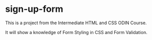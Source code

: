 # sign-up-form

This is a project from the Intermediate HTML and CSS ODIN Course.

It will show a knowledge of Form Styling in CSS and Form Validation.